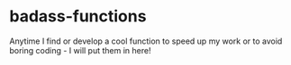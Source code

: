 # badass-functions
Anytime I find or develop a cool function to speed up my work or to avoid boring coding - I will put them in here!
